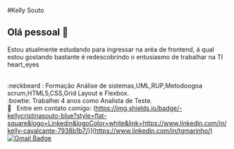 #Kelly Souto

## Olá pessoal 👋

Estou  atualmente estudando para ingressar na aréa de frontend, á qual estou gostando bastante é redescobrindo o entusiasmo de trabalhar na TI heart_eyes 


<br>:neckbeard :&nbsp;Formação Análise de sistemas,UML,RUP,Metodoogoa scrum,HTML5,CSS,Grid Layout e Flexbox.
<br>:bowtie:&nbsp;Trabalhei 4 anos como Analista de Teste.
<br>:email: &nbsp; Entre em contato comigo: (https://img.shields.io/badge/-kellycristinasouto-blue?style=flat-square&logo=Linkedin&logoColor=white&link=https://www.linkedin.com/in/kelly-cavalcante-7938b1b7/)](https://www.linkedin.com/in/tgmarinho/) 
<br>[![Gmail Badge](https://img.shields.io/badge/-kellycristinasouto@gmail.com-c14438?style=flat-square&logo=Gmail&logoColor=white&link=mailto:tgmarinho@gmail.com)](mailto:kellycristinasouto@gmail.com)
